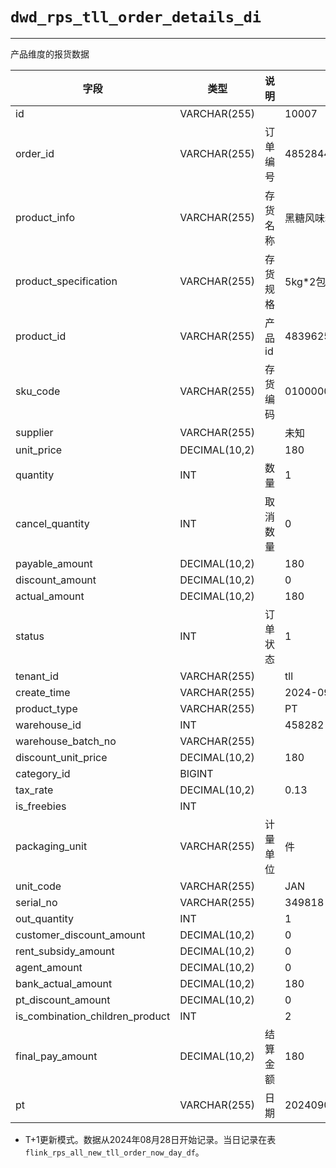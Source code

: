 # `dwd_rps_tll_order_details_di`

---

产品维度的报货数据


| 字段                            | 类型          | 说明     | 示例                  |
| ------------------------------- | ------------- | -------- | --------------------- |
| id                              | VARCHAR(255)  |          | 10007                 |
| order_id                        | VARCHAR(255)  | 订单编号 | 485284445575200768    |
| product_info                    | VARCHAR(255)  | 存货名称 | 黑糖风味粉-5kg*2包/件 |
| product_specification           | VARCHAR(255)  | 存货规格 | 5kg*2包/件            |
| product_id                      | VARCHAR(255)  | 产品id   | 483962582168899584    |
| sku_code                        | VARCHAR(255)  | 存货编码 | 010000017             |
| supplier                        | VARCHAR(255)  |          | 未知                  |
| unit_price                      | DECIMAL(10,2) |          | 180                   |
| quantity                        | INT           | 数量     | 1                     |
| cancel_quantity                 | INT           | 取消数量 | 0                     |
| payable_amount                  | DECIMAL(10,2) |          | 180                   |
| discount_amount                 | DECIMAL(10,2) |          | 0                     |
| actual_amount                   | DECIMAL(10,2) |          | 180                   |
| status                          | INT           | 订单状态 | 1                     |
| tenant_id                       | VARCHAR(255)  |          | tll                   |
| create_time                     | VARCHAR(255)  |          | 2024-09-01 11:07:27   |
| product_type                    | VARCHAR(255)  |          | PT                    |
| warehouse_id                    | INT           |          | 458282                |
| warehouse_batch_no              | VARCHAR(255)  |          |                       |
| discount_unit_price             | DECIMAL(10,2) |          | 180                   |
| category_id                     | BIGINT        |          |                       |
| tax_rate                        | DECIMAL(10,2) |          | 0.13                  |
| is_freebies                     | INT           |          |                       |
| packaging_unit                  | VARCHAR(255)  | 计量单位 | 件                    |
| unit_code                       | VARCHAR(255)  |          | JAN                   |
| serial_no                       | VARCHAR(255)  |          | 349818                |
| out_quantity                    | INT           |          | 1                     |
| customer_discount_amount        | DECIMAL(10,2) |          | 0                     |
| rent_subsidy_amount             | DECIMAL(10,2) |          | 0                     |
| agent_amount                    | DECIMAL(10,2) |          | 0                     |
| bank_actual_amount              | DECIMAL(10,2) |          | 180                   |
| pt_discount_amount              | DECIMAL(10,2) |          | 0                     |
| is_combination_children_product | INT           |          | 2                     |
| final_pay_amount                | DECIMAL(10,2) | 结算金额 | 180                   |
| pt                              | VARCHAR(255)  | 日期     | 20240901              |

- T+1更新模式。数据从2024年08月28日开始记录。当日记录在表`flink_rps_all_new_tll_order_now_day_df`。